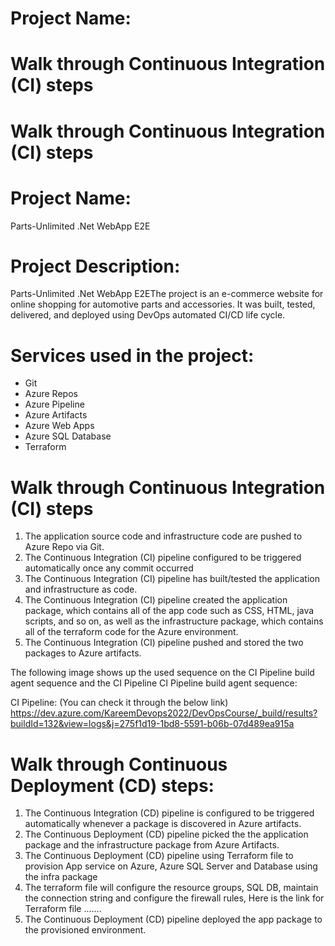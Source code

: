 
#  Project Name: 
# Walk through Continuous Integration (CI) steps
#  Walk through Continuous Integration (CI) steps

#  Project Name: 
Parts-Unlimited .Net WebApp E2E

#  Project Description:

Parts-Unlimited .Net WebApp E2EThe project is an e-commerce website for online shopping for automotive parts and accessories. It was built, tested, delivered, and deployed using DevOps automated CI/CD life cycle.

 # Services used in the project:

 - Git
 - Azure Repos 
 - Azure Pipeline 
 - Azure Artifacts
 - Azure Web Apps
 - Azure SQL Database
 - Terraform

#  Walk through Continuous Integration (CI) steps

 1. The application source code and infrastructure code are pushed to Azure Repo via Git.
 2. The Continuous Integration (CI) pipeline configured to be triggered automatically once any commit occurred 
3. The Continuous Integration (CI) pipeline has built/tested the application and infrastructure as code.
4. The Continuous Integration (CI) pipeline created the application package, which contains all of the app code such as CSS, HTML, java scripts, and so on, as well as the infrastructure package, which contains all of the terraform code for the Azure environment.
5. The Continuous Integration (CI) pipeline pushed and stored the two packages to Azure artifacts.

The following image shows up the used sequence on the CI Pipeline build agent sequence and the CI Pipeline
CI Pipeline build agent sequence:

CI Pipeline: (You can check it through the below link) https://dev.azure.com/KareemDevops2022/DevOpsCourse/_build/results?buildId=132&view=logs&j=275f1d19-1bd8-5591-b06b-07d489ea915a

#  Walk through Continuous Deployment (CD) steps:

 1. The Continuous Integration (CD) pipeline is configured to be triggered automatically whenever a package is discovered in Azure artifacts.
 2. The Continuous Deployment (CD) pipeline picked the the application package and the infrastructure package from Azure Artifacts.
 3. The Continuous Deployment (CD) pipeline using Terraform file to provision App service on Azure, Azure SQL Server and Database using the infra package
 4. The terraform file will configure the resource groups, SQL DB, maintain the connection string and configure the firewall rules, Here is the link for Terraform file .......
 5. The Continuous Deployment (CD) pipeline deployed the app package to the provisioned environment.
